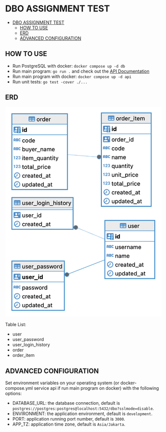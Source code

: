 # DBO ASSIGNMENT TEST

- [DBO ASSIGNMENT TEST](#dbo-assignment-test)
  - [HOW TO USE](#how-to-use)
  - [ERD](#erd)
  - [ADVANCED CONFIGURATION](#advanced-configuration)

## HOW TO USE

- Run PostgreSQL with docker: `docker compose up -d db`
- Run main program: `go run .` and check out the [API Documentation](#api-documentation)
- Run main program with docker: `docker compose up -d api`
- Run unit tests: `go test -cover ./...`

## ERD

![ERD](./docs/erd.png)

Table List:
- user
- user_password
- user_login_history
- order
- order_item

## ADVANCED CONFIGURATION

Set environment variables on your operating system (or docker-compose.yml service api if run main program on docker) with the following options:
  - DATABASE_URL: the database connection, default is `postgres://postgres:postgres@localhost:5432/dbo?sslmode=disable`.
  - ENVIRONMENT: the application environment, default is `development`.
  - PORT: application running port number, default is `3000`.
  - APP_TZ: application time zone, default is `Asia/Jakarta`.